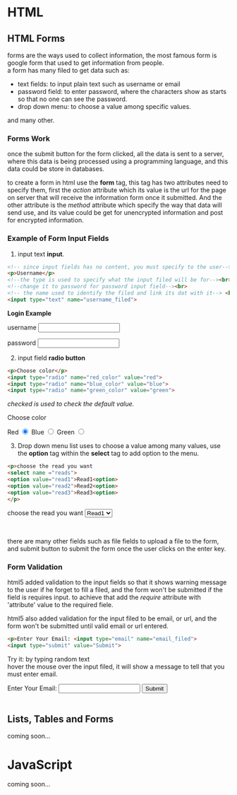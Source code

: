 # HTML
## HTML Forms
forms are the ways used to collect information, the most famous form is google form that used to get information from people.<br>
a form has many filed to get data such as:
* text fields: to input plain text such as username or email
* password field: to enter password, where the characters show as starts so that no one can see the password.
* drop down menu: to choose a value among specific values.<br>

and many other.

### Forms Work
once the submit button for the form clicked, all the data is sent to a server, where this data is being processed using a programming language, and this data could be store in databases.<br>

to create a form in html use the **form** tag, this tag has two attributes need to specify them, first the *action* attribute which its value is the url for the page on server that will receive the information form once it submitted. And the other attribute is the *method* attribute which specify the way that data will send use, and its value could be get for unencrypted information and post for encrypted information.<br>

### Example of Form Input Fields
1. input text **input**.

```html
<!-- since input fields has no content, you must specify to the user--> <br><!--what to write in this filed, use paragraph tag for example -->
<p>Username</p>
<!--the type is used to specify what the input filed will be for--><br>
<!--change it to password for password input field--><br>
<!-- the name used to identify the filed and link its dat with it--> <br> <!--it must be unique a cross the page -->
<input type="text" name="username_filed">
```
**Login Example**
<p>username <input type="text" name="username_field"></p>
<p>password  <input type="password" name="password_field"></p>

2. input field **radio button**


```html
<p>Choose color</p>
<input type="radio" name="red_color" value="red">
<input type="radio" name="blue_color" value="blue">
<input type="radio" name="green_color" value="green">
```

*checked is used to check the default value.*<br>

<p>Choose color</p>
Red
<input type="radio" name="red_color" value="red" checked="checked">
Blue
<input type="radio" name="blue_color" value="blue">
Green
<input type="radio" name="green_color" value="green">
</div>

3. Drop down menu list
uses to choose a value among many values, use the **option** tag within the **select** tag to add option to the menu.<br>

```html
<p>choose the read you want
<select name ="reads">
<option value="read1">Read1<option>
<option value="read2">Read2<option>
<option value="read3">Read3<option>
</p>
```

<p>choose the read you want
<select name ="reads">
<option value="read1">Read1</a><option>
<option value="read2">Read2</a><option>
<option value="read3">Read2</a><option>
</p>
</select>
<br>

there are many other fields such as file fields to upload a file to the form, and submit button to submit the form once the user clicks on the enter key.<br>

### Form Validation
html5 added validation to the input fields so that it shows warning message to the user if he forget to fill a filed, and the form won't be submitted if the field is requires input. to achieve that add the *require* attribute with 'attribute' value to the required fiele.<br>

html5 also added validation for the input filed to be email, or url, and the form won't be submitted until valid email or url entered.<br>

```html
<p>Enter Your Email: <input type="email" name="email_filed">
<input type="submit" value="Submit">
```
Try it: by typing random text<br>
hover the mouse over the input filed, it will show a message to tell that you must enter email.
<p>Enter Your Email: <input type="email" name="email_filed">
<input type="submit" value="Submit">
<br><br>

## Lists, Tables and Forms
coming soon...

# JavaScript
coming soon...